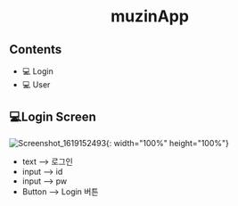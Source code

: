 <h1 align = "center">
  muzinApp
</h>

## Contents
- 💻 Login
- 💻 User

## 💻Login Screen
![Screenshot_1619152493](https://user-images.githubusercontent.com/82933290/115818885-b7943780-a438-11eb-9ac2-69063f858909.png){: width="100%" height="100%"}

- text --> 로그인
- input --> id
- input --> pw
- Button --> Login 버튼
